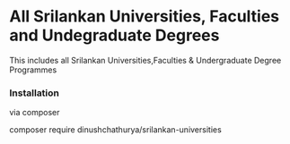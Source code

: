 # All Srilankan Universities, Faculties and Undegraduate Degrees

This includes all Srilankan Universities,Faculties & Undergraduate Degree Programmes

### Installation

via composer 

composer require dinushchathurya/srilankan-universities
